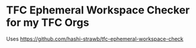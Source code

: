 # TFC Ephemeral Workspace Checker for my TFC Orgs

Uses https://github.com/hashi-strawb/tfc-ephemeral-workspace-check
